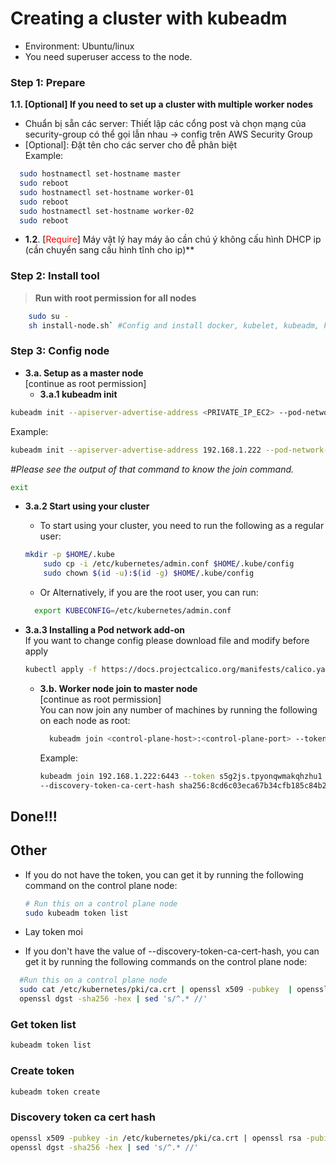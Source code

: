 # **Creating a cluster with kubeadm**

- Environment: Ubuntu/linux
- You need superuser access to the node.

### **Step 1: Prepare**

**1.1. [Optional] If you need to set up a cluster with multiple worker nodes<br>**

- Chuẩn bị sẵn các server: Thiết lập các cổng post và chọn mạng của security-group có thể gọi lẫn nhau ->
  config trên AWS Security Group<br>
- [Optional]: Đặt tên cho các server cho đễ phân biệt <br>
  Example:<br>

```sh
  sudo hostnamectl set-hostname master
  sudo reboot
  sudo hostnamectl set-hostname worker-01
  sudo reboot
  sudo hostnamectl set-hostname worker-02
  sudo reboot
```

- **1.2**. [<span style="color:red">Require</span>] Máy vật lý hay máy ảo cần chú ý không cấu hình DHCP ip (cần chuyển
  sang cấu hình tĩnh cho ip)**

### Step 2: Install tool

> **Run with root permission for all nodes**<br>

```sh
    sudo su -
    sh install-node.sh` #Config and install docker, kubelet, kubeadm, kubectl, socat, ...
```

### Step 3: Config node

- **3.a. Setup as a master node** <br>
  [continue as root permission] <br>
    - **3.a.1 kubeadm init**<br>

```sh
kubeadm init --apiserver-advertise-address <PRIVATE_IP_EC2> --pod-network-cidr 10.244.0.0/16 --cri-socket unix:///var/run/containerd/containerd.sock
```

Example:<br>

  ```sh
  kubeadm init --apiserver-advertise-address 192.168.1.222 --pod-network-cidr 10.244.0.0/16 --cri-socket unix:///var/run/containerd/containerd.sock
  ```

_#Please see the output of that command to know the join command._<br>

  ```sh
  exit
  ```

- **3.a.2 Start using your cluster**
    - To start using your cluster, you need to run the following as a regular user:<br>
  ```sh    
  mkdir -p $HOME/.kube
      sudo cp -i /etc/kubernetes/admin.conf $HOME/.kube/config
      sudo chown $(id -u):$(id -g) $HOME/.kube/config
  ```

    - Or Alternatively, if you are the root user, you can run:<br>
  ```sh
    export KUBECONFIG=/etc/kubernetes/admin.conf
  ```


- **3.a.3 Installing a Pod network add-on**<br>
  If you want to change config please download file and modify before apply

  ```sh
  kubectl apply -f https://docs.projectcalico.org/manifests/calico.yaml
  ```

    - **3.b. Worker node join to master node** <br>
      [continue as root permission] <br>
      You can now join any number of machines by running the following on each node as root:

      ```sh
        kubeadm join <control-plane-host>:<control-plane-port> --token <token> --discovery-token-ca-cert-hash sha256:<hash>
      ```

      Example:
        ```sh
      kubeadm join 192.168.1.222:6443 --token s5g2js.tpyonqwmakqhzhu1 \
      --discovery-token-ca-cert-hash sha256:8cd6c03eca67b34cfb185c84b294a1a4b8c4e2a8317ac67af98b250f30d845ce
        ```

## Done!!!

## Other

- If you do not have the token, you can get it by running the following command on the control plane node:

  ```sh
  # Run this on a control plane node 
  sudo kubeadm token list
  ```
- Lay token moi

- If you don't have the value of --discovery-token-ca-cert-hash, you can get it by running the following commands on the
  control plane node:

```sh
  #Run this on a control plane node
  sudo cat /etc/kubernetes/pki/ca.crt | openssl x509 -pubkey  | openssl rsa -pubin -outform der 2>/dev/null | \ 
  openssl dgst -sha256 -hex | sed 's/^.* //'
```  

### Get token list

```sh
kubeadm token list
```

### Create token

```sh
kubeadm token create
```

### Discovery token ca cert hash

```sh
openssl x509 -pubkey -in /etc/kubernetes/pki/ca.crt | openssl rsa -pubin -outform der 2>/dev/null | \
openssl dgst -sha256 -hex | sed 's/^.* //'
```
